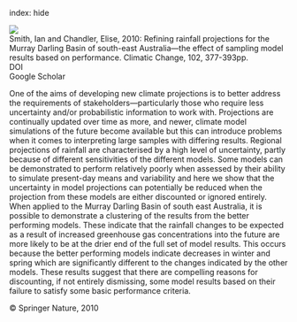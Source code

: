 index: hide

<div class="Citation">
    <div class="Citation-thumb CitationThumb-linked"  data-href="https://doi.org/10.1007/s10584-009-9757-1">
      <img src="https://static.claimspace.cloud/climate-study-static/refs/thumbs/14/Smith_and_Chandler_2010-thumb.png" />
    </div>

  <div class="Citation-body">
    <div class="Citation-text">Smith, Ian and Chandler, Elise, 2010: Refining rainfall projections for the Murray Darling Basin of south-east Australia—the effect of sampling model results based on performance. <span class="Article-journal">Climatic Change, </span><span class="Article-volume">102, </span>377-393pp.</div>
    <div class="Citation-links">
      <div class="CitationLink" data-href="https://doi.org/10.1007/s10584-009-9757-1">
        <div class="CitationLink-icon CitationLink-Doi"></div>
        <div class="CitationLink-text">DOI</div>
      </div>
      <div class="CitationLink" data-href="https://scholar.google.com/scholar?q=10.1007/s10584-009-9757-1">
        <div class="CitationLink-icon CitationLink-Scholar"></div>
        <div class="CitationLink-text">Google Scholar</div>
      </div>
    </div>
  </div>
</div>

One of the aims of developing new climate projections is to better address the requirements of stakeholders—particularly those who require less uncertainty and/or probabilistic information to work with. Projections are continually updated over time as more, and newer, climate model simulations of the future become available but this can introduce problems when it comes to interpreting large samples with differing results. Regional projections of rainfall are characterised by a high level of uncertainty, partly because of different sensitivities of the different models. Some models can be demonstrated to perform relatively poorly when assessed by their ability to simulate present-day means and variability and here we show that the uncertainty in model projections can potentially be reduced when the projection from these models are either discounted or ignored entirely. When applied to the Murray Darling Basin of south east Australia, it is possible to demonstrate a clustering of the results from the better performing models. These indicate that the rainfall changes to be expected as a result of increased greenhouse gas concentrations into the future are more likely to be at the drier end of the full set of model results. This occurs because the better performing models indicate decreases in winter and spring which are significantly different to the changes indicated by the other models. These results suggest that there are compelling reasons for discounting, if not entirely dismissing, some model results based on their failure to satisfy some basic performance criteria.

<div class="Citation-copy">
&copy; Springer Nature, 2010
</div>